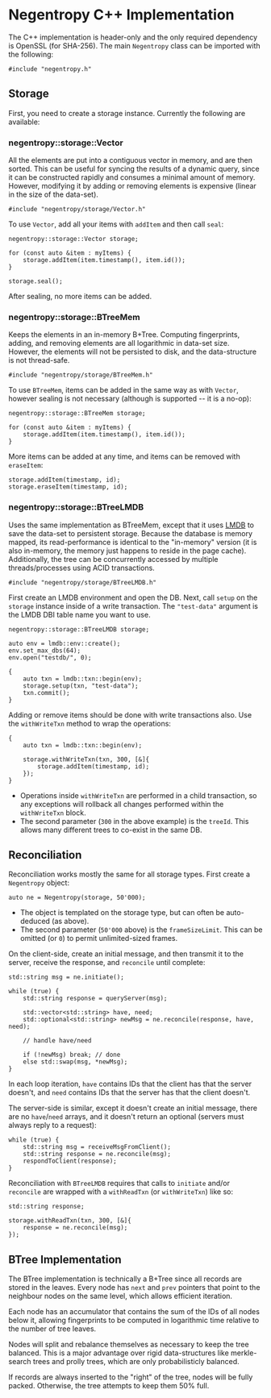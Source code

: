 # Negentropy C++ Implementation

The C++ implementation is header-only and the only required dependency is OpenSSL (for SHA-256). The main `Negentropy` class can be imported with the following:

    #include "negentropy.h"

## Storage

First, you need to create a storage instance. Currently the following are available:

### negentropy::storage::Vector

All the elements are put into a contiguous vector in memory, and are then sorted. This can be useful for syncing the results of a dynamic query, since it can be constructed rapidly and consumes a minimal amount of memory. However, modifying it by adding or removing elements is expensive (linear in the size of the data-set).

    #include "negentropy/storage/Vector.h"

To use `Vector`, add all your items with `addItem` and then call `seal`:

    negentropy::storage::Vector storage;

    for (const auto &item : myItems) {
        storage.addItem(item.timestamp(), item.id());
    }

    storage.seal();

After sealing, no more items can be added.

### negentropy::storage::BTreeMem

Keeps the elements in an in-memory B+Tree. Computing fingerprints, adding, and removing elements are all logarithmic in data-set size. However, the elements will not be persisted to disk, and the data-structure is not thread-safe.

    #include "negentropy/storage/BTreeMem.h"

To use `BTreeMem`, items can be added in the same way as with `Vector`, however sealing is not necessary (although is supported -- it is a no-op):

    negentropy::storage::BTreeMem storage;

    for (const auto &item : myItems) {
        storage.addItem(item.timestamp(), item.id());
    }

More items can be added at any time, and items can be removed with `eraseItem`:

    storage.addItem(timestamp, id);
    storage.eraseItem(timestamp, id);


### negentropy::storage::BTreeLMDB

Uses the same implementation as BTreeMem, except that it uses [LMDB](http://lmdb.tech/) to save the data-set to persistent storage. Because the database is memory mapped, its read-performance is identical to the "in-memory" version (it is also in-memory, the memory just happens to reside in the page cache). Additionally, the tree can be concurrently accessed by multiple threads/processes using ACID transactions.

    #include "negentropy/storage/BTreeLMDB.h"

First create an LMDB environment and open the DB. Next, call `setup` on the `storage` instance inside of a write transaction. The `"test-data"` argument is the LMDB DBI table name you want to use.

    negentropy::storage::BTreeLMDB storage;

    auto env = lmdb::env::create();
    env.set_max_dbs(64);
    env.open("testdb/", 0);

    {
        auto txn = lmdb::txn::begin(env);
        storage.setup(txn, "test-data");
        txn.commit();
    }

Adding or remove items should be done with write transactions also. Use the `withWriteTxn` method to wrap the operations:

    {
        auto txn = lmdb::txn::begin(env);

        storage.withWriteTxn(txn, 300, [&]{
            storage.addItem(timestamp, id);
        });
    }

* Operations inside `withWriteTxn` are performed in a child transaction, so any exceptions will rollback all changes performed within the `withWriteTxn` block.
* The second parameter (`300` in the above example) is the `treeId`. This allows many different trees to co-exist in the same DB.


## Reconciliation

Reconciliation works mostly the same for all storage types. First create a `Negentropy` object:

    auto ne = Negentropy(storage, 50'000);

* The object is templated on the storage type, but can often be auto-deduced (as above).
* The second parameter (`50'000` above) is the `frameSizeLimit`. This can be omitted (or `0`) to permit unlimited-sized frames.

On the client-side, create an initial message, and then transmit it to the server, receive the response, and `reconcile` until complete:

    std::string msg = ne.initiate();

    while (true) {
        std::string response = queryServer(msg);

        std::vector<std::string> have, need;
        std::optional<std::string> newMsg = ne.reconcile(response, have, need);

        // handle have/need

        if (!newMsg) break; // done
        else std::swap(msg, *newMsg);
    }

In each loop iteration, `have` contains IDs that the client has that the server doesn't, and `need` contains IDs that the server has that the client doesn't.

The server-side is similar, except it doesn't create an initial message, there are no `have`/`need` arrays, and it doesn't return an optional (servers must always reply to a request):

    while (true) {
        std::string msg = receiveMsgFromClient();
        std::string response = ne.reconcile(msg);
        respondToClient(response);
    }

Reconciliation with `BTreeLMDB` requires that calls to `initiate` and/or `reconcile` are wrapped with a `withReadTxn` (or `withWriteTxn`) like so:

    std::string response;

    storage.withReadTxn(txn, 300, [&]{
        response = ne.reconcile(msg);
    });



## BTree Implementation

The BTree implementation is technically a B+Tree since all records are stored in the leaves. Every node has `next` and `prev` pointers that point to the neighbour nodes on the same level, which allows efficient iteration.

Each node has an accumulator that contains the sum of the IDs of all nodes below it, allowing fingerprints to be computed in logarithmic time relative to the number of tree leaves.

Nodes will split and rebalance themselves as necessary to keep the tree balanced. This is a major advantage over rigid data-structures like merkle-search trees and prolly trees, which are only probabilisticly balanced.

If records are always inserted to the "right" of the tree, nodes will be fully packed. Otherwise, the tree attempts to keep them 50% full.
